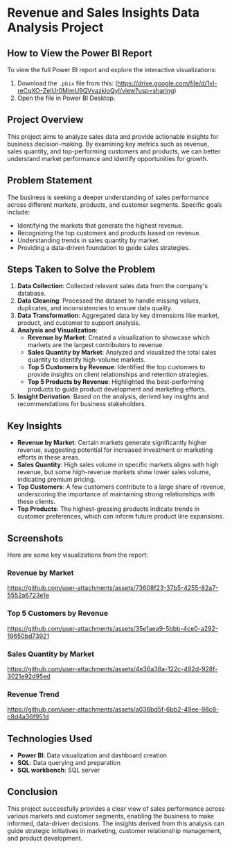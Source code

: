 # Revenue and Sales Insights Data Analysis Project

## How to View the Power BI Report
To view the full Power BI report and explore the interactive visualizations:
1. Download the `.pbix` file from this: (https://drive.google.com/file/d/1vl-reCqXO-ZeIUr0MimU9QVvazkioQyI/view?usp=sharing)
2. Open the file in Power BI Desktop.

## Project Overview
This project aims to analyze sales data and provide actionable insights for business decision-making. By examining key metrics such as revenue, sales quantity, and top-performing customers and products, we can better understand market performance and identify opportunities for growth.

## Problem Statement
The business is seeking a deeper understanding of sales performance across different markets, products, and customer segments. Specific goals include:
- Identifying the markets that generate the highest revenue.
- Recognizing the top customers and products based on revenue.
- Understanding trends in sales quantity by market.
- Providing a data-driven foundation to guide sales strategies.

## Steps Taken to Solve the Problem
1. **Data Collection**: Collected relevant sales data from the company's database.
2. **Data Cleaning**: Processed the dataset to handle missing values, duplicates, and inconsistencies to ensure data quality.
3. **Data Transformation**: Aggregated data by key dimensions like market, product, and customer to support analysis.
4. **Analysis and Visualization**:
   - **Revenue by Market**: Created a visualization to showcase which markets are the largest contributors to revenue.
   - **Sales Quantity by Market**: Analyzed and visualized the total sales quantity to identify high-volume markets.
   - **Top 5 Customers by Revenue**: Identified the top customers to provide insights on client relationships and retention strategies.
   - **Top 5 Products by Revenue**: Highlighted the best-performing products to guide product development and marketing efforts.
5. **Insight Derivation**: Based on the analysis, derived key insights and recommendations for business stakeholders.

## Key Insights
- **Revenue by Market**: Certain markets generate significantly higher revenue, suggesting potential for increased investment or marketing efforts in these areas.
- **Sales Quantity**: High sales volume in specific markets aligns with high revenue, but some high-revenue markets show lower sales volume, indicating premium pricing.
- **Top Customers**: A few customers contribute to a large share of revenue, underscoring the importance of maintaining strong relationships with these clients.
- **Top Products**: The highest-grossing products indicate trends in customer preferences, which can inform future product line expansions.

## Screenshots
Here are some key visualizations from the report:

### Revenue by Market
https://github.com/user-attachments/assets/73608f23-37b5-4255-82a7-5552a6723e1e

### Top 5 Customers by Revenue
https://github.com/user-attachments/assets/35e1aea9-5bbb-4ce0-a292-19650bd73921

### Sales Quantity by Market
https://github.com/user-attachments/assets/4e36a38a-122c-492d-928f-3021e92d95ed

### Revenue Trend
https://github.com/user-attachments/assets/a036bd5f-6bb2-49ee-98c8-c8d4a36f951d

## Technologies Used
- **Power BI**: Data visualization and dashboard creation
- **SQL**: Data querying and preparation
- **SQL workbench**: SQL server
  
## Conclusion
This project successfully provides a clear view of sales performance across various markets and customer segments, enabling the business to make informed, data-driven decisions. The insights derived from this analysis can guide strategic initiatives in marketing, customer relationship management, and product development.

